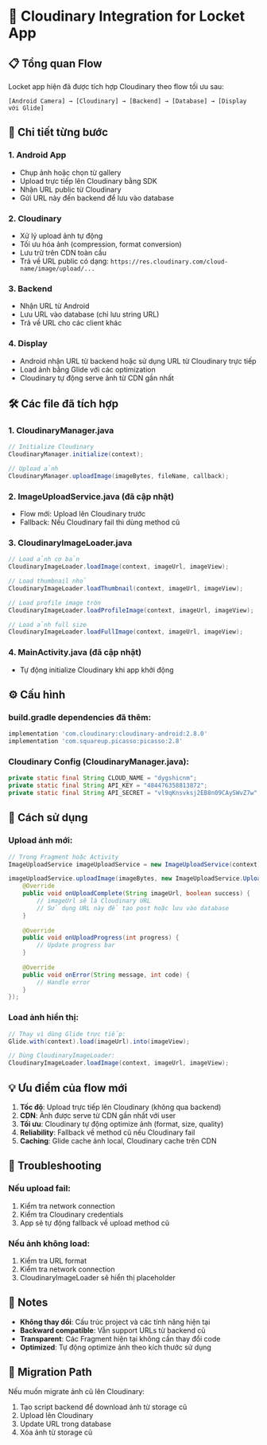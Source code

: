 # 🌟 Cloudinary Integration for Locket App

## 📋 Tổng quan Flow

Locket app hiện đã được tích hợp Cloudinary theo flow tối ưu sau:

```
[Android Camera] → [Cloudinary] → [Backend] → [Database] → [Display với Glide]
```

## 🔄 Chi tiết từng bước

### 1. Android App
- Chụp ảnh hoặc chọn từ gallery
- Upload trực tiếp lên Cloudinary bằng SDK
- Nhận URL public từ Cloudinary
- Gửi URL này đến backend để lưu vào database

### 2. Cloudinary
- Xử lý upload ảnh tự động
- Tối ưu hóa ảnh (compression, format conversion)
- Lưu trữ trên CDN toàn cầu
- Trả về URL public có dạng: `https://res.cloudinary.com/cloud-name/image/upload/...`

### 3. Backend
- Nhận URL từ Android
- Lưu URL vào database (chỉ lưu string URL)
- Trả về URL cho các client khác

### 4. Display
- Android nhận URL từ backend hoặc sử dụng URL từ Cloudinary trực tiếp
- Load ảnh bằng Glide với các optimization
- Cloudinary tự động serve ảnh từ CDN gần nhất

## 🛠️ Các file đã tích hợp

### 1. CloudinaryManager.java
```java
// Initialize Cloudinary
CloudinaryManager.initialize(context);

// Upload ảnh
CloudinaryManager.uploadImage(imageBytes, fileName, callback);
```

### 2. ImageUploadService.java (đã cập nhật)
- Flow mới: Upload lên Cloudinary trước
- Fallback: Nếu Cloudinary fail thì dùng method cũ

### 3. CloudinaryImageLoader.java
```java
// Load ảnh cơ bản
CloudinaryImageLoader.loadImage(context, imageUrl, imageView);

// Load thumbnail nhỏ
CloudinaryImageLoader.loadThumbnail(context, imageUrl, imageView);

// Load profile image tròn
CloudinaryImageLoader.loadProfileImage(context, imageUrl, imageView);

// Load ảnh full size
CloudinaryImageLoader.loadFullImage(context, imageUrl, imageView);
```

### 4. MainActivity.java (đã cập nhật)
- Tự động initialize Cloudinary khi app khởi động

## ⚙️ Cấu hình

### build.gradle dependencies đã thêm:
```gradle
implementation 'com.cloudinary:cloudinary-android:2.8.0'
implementation 'com.squareup.picasso:picasso:2.8'
```

### Cloudinary Config (CloudinaryManager.java):
```java
private static final String CLOUD_NAME = "dygshicnm";
private static final String API_KEY = "484476358813872";
private static final String API_SECRET = "vl9qKnsvksj2EB8n09CAySWvZ7w";
```

## 🚀 Cách sử dụng

### Upload ảnh mới:
```java
// Trong Fragment hoặc Activity
ImageUploadService imageUploadService = new ImageUploadService(context);

imageUploadService.uploadImage(imageBytes, new ImageUploadService.UploadCallback() {
    @Override
    public void onUploadComplete(String imageUrl, boolean success) {
        // imageUrl sẽ là Cloudinary URL
        // Sử dụng URL này để tạo post hoặc lưu vào database
    }
    
    @Override
    public void onUploadProgress(int progress) {
        // Update progress bar
    }
    
    @Override
    public void onError(String message, int code) {
        // Handle error
    }
});
```

### Load ảnh hiển thị:
```java
// Thay vì dùng Glide trực tiếp:
Glide.with(context).load(imageUrl).into(imageView);

// Dùng CloudinaryImageLoader:
CloudinaryImageLoader.loadImage(context, imageUrl, imageView);
```

## 💡 Ưu điểm của flow mới

1. **Tốc độ**: Upload trực tiếp lên Cloudinary (không qua backend)
2. **CDN**: Ảnh được serve từ CDN gần nhất với user
3. **Tối ưu**: Cloudinary tự động optimize ảnh (format, size, quality)
4. **Reliability**: Fallback về method cũ nếu Cloudinary fail
5. **Caching**: Glide cache ảnh local, Cloudinary cache trên CDN

## 🔧 Troubleshooting

### Nếu upload fail:
1. Kiểm tra network connection
2. Kiểm tra Cloudinary credentials
3. App sẽ tự động fallback về upload method cũ

### Nếu ảnh không load:
1. Kiểm tra URL format
2. Kiểm tra network connection
3. CloudinaryImageLoader sẽ hiển thị placeholder

## 📝 Notes

- **Không thay đổi**: Cấu trúc project và các tính năng hiện tại
- **Backward compatible**: Vẫn support URLs từ backend cũ
- **Transparent**: Các Fragment hiện tại không cần thay đổi code
- **Optimized**: Tự động optimize ảnh theo kích thước sử dụng

## 🔄 Migration Path

Nếu muốn migrate ảnh cũ lên Cloudinary:
1. Tạo script backend để download ảnh từ storage cũ
2. Upload lên Cloudinary
3. Update URL trong database
4. Xóa ảnh từ storage cũ 
